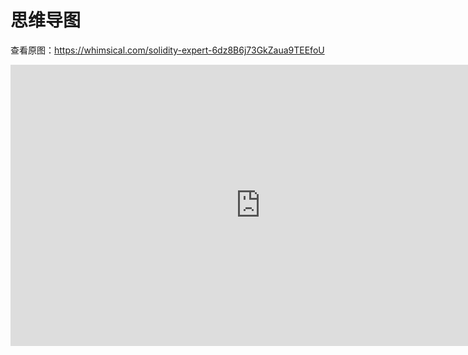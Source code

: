# 思维导图



查看原图：https://whimsical.com/solidity-expert-6dz8B6j73GkZaua9TEEfoU

<iframe style="border:none" width="800" height="450" src="https://whimsical.com/embed/6dz8B6j73GkZaua9TEEfoU@2Ux7TurymNKMxyYQWT8t"></iframe>
